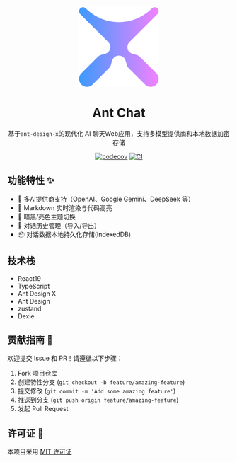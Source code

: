 <div align="center">

<img height="180" src="./packages/web/public/logo.svg" />

# Ant Chat

基于`ant-design-x`的现代化 AI 聊天Web应用，支持多模型提供商和本地数据加密存储

[![codecov](https://codecov.io/gh/whitexie/ant-chat/branch/main/graph/badge.svg?token=ZF0U1B9XI1)](https://codecov.io/gh/whitexie/ant-chat)
[![CI](https://github.com/whitexie/ant-chat/actions/workflows/ci.yml/badge.svg?branch=main)](https://github.com/whitexie/ant-chat/actions/workflows/ci.yml)

</div>

## 功能特性 ✨

- 🚀 多AI提供商支持（OpenAI、Google Gemini、DeepSeek 等）
- 📝 Markdown 实时渲染与代码高亮
- 🎨 暗黑/亮色主题切换
- 🔄 对话历史管理（导入/导出）
- 📦 对话数据本地持久化存储(IndexedDB)

## 技术栈

- React19
- TypeScript
- Ant Design X
- Ant Design
- zustand
- Dexie

## 贡献指南 🤝

欢迎提交 Issue 和 PR！请遵循以下步骤：

1. Fork 项目仓库
2. 创建特性分支 (`git checkout -b feature/amazing-feature`)
3. 提交修改 (`git commit -m 'Add some amazing feature'`)
4. 推送到分支 (`git push origin feature/amazing-feature`)
5. 发起 Pull Request

## 许可证 📄

本项目采用 [MIT 许可证](https://opensource.org/licenses/MIT)
